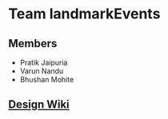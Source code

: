 # Team landmarkEvents  

## Members
* Pratik Jaipuria
* Varun Nandu
* Bhushan Mohite

## [Design Wiki](https://github.com/PratikJaipuria/landmarkEvents/wiki)
